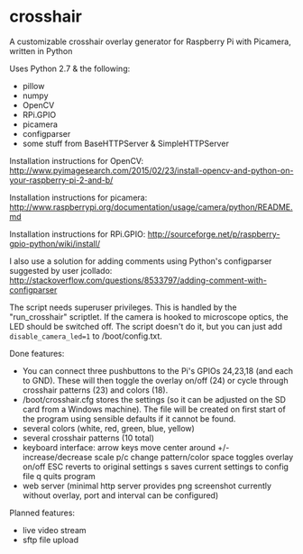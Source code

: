 # crosshair
A customizable crosshair overlay generator for Raspberry Pi with Picamera, written in Python

Uses Python 2.7 & the following:
- pillow
- numpy
- OpenCV
- RPi.GPIO
- picamera
- configparser
- some stuff from BaseHTTPServer & SimpleHTTPServer

Installation instructions for OpenCV: http://www.pyimagesearch.com/2015/02/23/install-opencv-and-python-on-your-raspberry-pi-2-and-b/

Installation instructions for picamera:
http://www.raspberrypi.org/documentation/usage/camera/python/README.md

Installation instructions for RPi.GPIO:
http://sourceforge.net/p/raspberry-gpio-python/wiki/install/

I also use a solution for adding comments using Python's configparser suggested by user jcollado:
http://stackoverflow.com/questions/8533797/adding-comment-with-configparser

The script needs superuser privileges. This is handled by the "run_crosshair" scriptlet.
If the camera is hooked to microscope optics, the LED should be switched off. The script doesn't do it, but you can just add `disable_camera_led=1` to /boot/config.txt. 

Done features:
- You can connect three pushbuttons to the Pi's GPIOs 24,23,18 (and each to GND). These will then toggle the overlay on/off (24) or cycle through crosshair patterns (23) and colors (18).
- /boot/crosshair.cfg stores the settings (so it can be adjusted on the SD card from a Windows machine).
The file will be created on first start of the program using sensible defaults if it cannot be found.
- several colors (white, red, green, blue, yellow)
- several crosshair patterns (10 total)
- keyboard interface:
      arrow keys move center around
      +/- increase/decrease scale
      p/c change pattern/color
      space toggles overlay on/off
      ESC reverts to original settings
      s saves current settings to config file
      q quits program
- web server (minimal http server provides png screenshot currently without overlay, port and interval can be configured)

Planned features:
- live video stream
- sftp file upload
